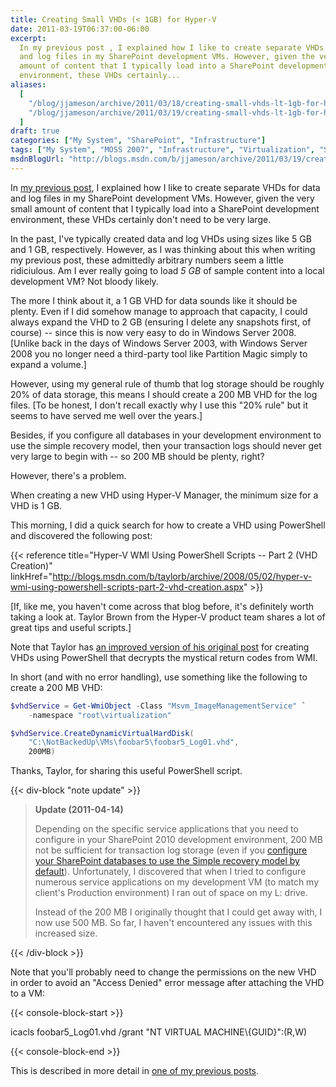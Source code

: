 ```yaml
---
title: Creating Small VHDs (< 1GB) for Hyper-V
date: 2011-03-19T06:37:00-06:00
excerpt:
  In my previous post , I explained how I like to create separate VHDs for data
  and log files in my SharePoint development VMs. However, given the very small
  amount of content that I typically load into a SharePoint development
  environment, these VHDs certainly...
aliases:
  [
    "/blog/jjameson/archive/2011/03/18/creating-small-vhds-lt-1gb-for-hyper-v.aspx",
    "/blog/jjameson/archive/2011/03/19/creating-small-vhds-lt-1gb-for-hyper-v.aspx",
  ]
draft: true
categories: ["My System", "SharePoint", "Infrastructure"]
tags: ["My System", "MOSS 2007", "Infrastructure", "Virtualization", "SharePoint 2010"]
msdnBlogUrl: "http://blogs.msdn.com/b/jjameson/archive/2011/03/19/creating-small-vhds-lt-1gb-for-hyper-v.aspx"
---
```


In
[my previous post](/blog/jjameson/2011/03/19/cdl-for-sharepoint-a-k-a-quot-you-can-never-have-too-many-spindles-quot),
I explained how I like to create separate VHDs for data and log files in my
SharePoint development VMs. However, given the very small amount of content that
I typically load into a SharePoint development environment, these VHDs certainly
don't need to be very large.

In the past, I've typically created data and log VHDs using sizes like 5 GB and
1 GB, respectively. However, as I was thinking about this when writing my
previous post, these admittedly arbitrary numbers seem a little ridiciulous. Am
I ever really going to load _5 GB_ of sample content into a local development
VM? Not bloody likely.

The more I think about it, a 1 GB VHD for data sounds like it should be plenty.
Even if I did somehow manage to approach that capacity, I could always expand
the VHD to 2 GB (ensuring I delete any snapshots first, of course) -- since this
is now very easy to do in Windows Server 2008. [Unlike back in the days of
Windows Server 2003, with Windows Server 2008 you no longer need a third-party
tool like Partition Magic simply to expand a volume.]

However, using my general rule of thumb that log storage should be roughly 20%
of data storage, this means I should create a 200 MB VHD for the log files. [To
be honest, I don't recall exactly why I use this "20% rule" but it seems to have
served me well over the years.]

Besides, if you configure all databases in your development environment to use
the simple recovery model, then your transaction logs should never get very
large to begin with -- so 200 MB should be plenty, right?

However, there's a problem.

When creating a new VHD using Hyper-V Manager, the minimum size for a VHD is 1
GB.

This morning, I did a quick search for how to create a VHD using PowerShell and
discovered the following post:

{{< reference
title="Hyper-V WMI Using PowerShell Scripts -- Part 2 (VHD Creation)"
linkHref="http://blogs.msdn.com/b/taylorb/archive/2008/05/02/hyper-v-wmi-using-powershell-scripts-part-2-vhd-creation.aspx" >}}

[If, like me, you haven't come across that blog before, it's definitely worth
taking a look at. Taylor Brown from the Hyper-V product team shares a lot of
great tips and useful scripts.]

Note that Taylor has
[an improved version of his original post](http://blogs.msdn.com/b/taylorb/archive/2008/06/18/hyper-v-wmi-rich-error-messages-for-non-zero-returnvalue-no-more-32773-32768-32700.aspx)
for creating VHDs using PowerShell that decrypts the mystical return codes from
WMI.

In short (and with no error handling), use something like the following to
create a 200 MB VHD:

```PowerShell
$vhdService = Get-WmiObject -Class "Msvm_ImageManagementService" `
    -namespace "root\virtualization"

$vhdService.CreateDynamicVirtualHardDisk(
    "C:\NotBackedUp\VMs\foobar5\foobar5_Log01.vhd",
    200MB)
```

Thanks, Taylor, for sharing this useful PowerShell script.

{{< div-block "note update" >}}

> **Update (2011-04-14)**
>
> Depending on the specific service applications that you need to configure in
> your SharePoint 2010 development environment, 200 MB not be sufficient for
> transaction log storage (even if you
> [configure your SharePoint databases to use the Simple recovery model by default](/blog/jjameson/2011/03/19/using-the-simple-recovery-model-for-sharepoint-development-environments)).
> Unfortunately, I discovered that when I tried to configure numerous service
> applications on my development VM (to match my client's Production
> environment) I ran out of space on my L: drive.
>
> Instead of the 200 MB I originally thought that I could get away with, I now
> use 500 MB. So far, I haven't encountered any issues with this increased size.

{{< /div-block >}}

Note that you'll probably need to change the permissions on the new VHD in order
to avoid an "Access Denied" error message after attaching the VHD to a VM:

{{< console-block-start >}}

icacls foobar5\_Log01.vhd /grant "NT VIRTUAL MACHINE\\{GUID}":(R,W)

{{< console-block-end >}}

This is described in more detail in
[one of my previous posts](/blog/jjameson/2009/08/13/using-sysprep-ed-vhds-for-new-hyper-v-virtual-machines).
